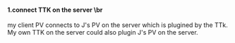 #### 1.connect TTK on the server \br
 my client PV connects to J's PV on the server which is plugined by the TTk.
 My own TTK on the server could also plugin J's PV on the server.
 
